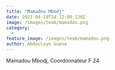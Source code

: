 ```yaml
---
title: "Mamadou Mbodj"
date: 2021-04-19T14:12:00.120Z
image: /images/team/mamadou.png
category:
  - 
feature_image: /images/team/mamadou.png
author: Abdoulaye Guene
---
```

Mamadou Mbodj, Coordonnateur F 24